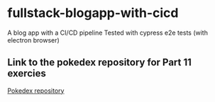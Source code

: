 # fullstack-blogapp-with-cicd
A blog app with a CI/CD pipeline
Tested with cypress e2e tests (with electron browser)

## Link to the pokedex repository for Part 11 exercies
[Pokedex repository](https://github.com/karvashy/full-stack-open-pokedex)
